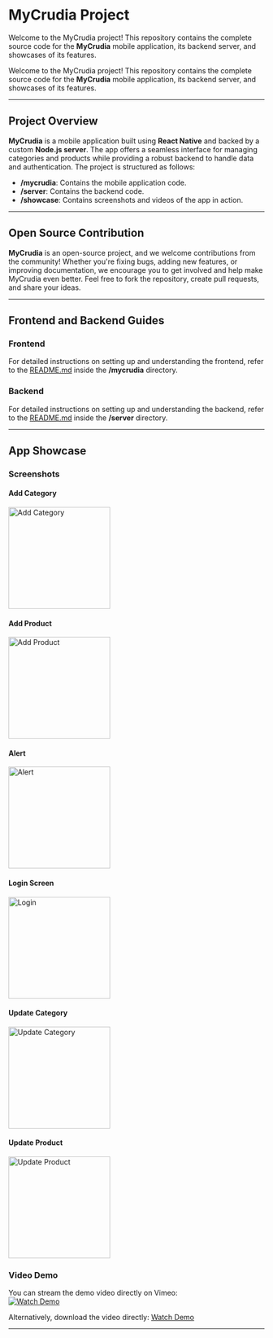 # MyCrudia Project

Welcome to the MyCrudia project! This repository contains the complete source code for the **MyCrudia** mobile application, its backend server, and showcases of its features.

Welcome to the MyCrudia project! This repository contains the complete source code for the **MyCrudia** mobile application, its backend server, and showcases of its features.


---

## Project Overview

**MyCrudia** is a mobile application built using **React Native** and backed by a custom **Node.js server**. The app offers a seamless interface for managing categories and products while providing a robust backend to handle data and authentication. The project is structured as follows:

- **/mycrudia**: Contains the mobile application code.
- **/server**: Contains the backend code.
- **/showcase**: Contains screenshots and videos of the app in action.

---

## Open Source Contribution

**MyCrudia** is an open-source project, and we welcome contributions from the community! Whether you're fixing bugs, adding new features, or improving documentation, we encourage you to get involved and help make MyCrudia even better. Feel free to fork the repository, create pull requests, and share your ideas.

---
## Frontend and Backend Guides

### **Frontend**
For detailed instructions on setting up and understanding the frontend, refer to the [README.md](https://github.com/xloyb/MyCrudia/tree/main/MyCrudia#readme) inside the **/mycrudia** directory.

### **Backend**
For detailed instructions on setting up and understanding the backend, refer to the [README.md](https://github.com/xloyb/MyCrudia/blob/main/server/Readme.md) inside the **/server** directory.

---

## App Showcase

### Screenshots

#### Add Category
<img src="showcase/AddCategory.PNG" alt="Add Category" width="200" />

#### Add Product
<img src="showcase/AddProduct.PNG" alt="Add Product" width="200" />

#### Alert
<img src="showcase/Alert.PNG" alt="Alert" width="200" />

#### Login Screen
<img src="showcase/Login.PNG" alt="Login" width="200" />

#### Update Category
<img src="showcase/UpdateCategory.PNG" alt="Update Category" width="200" />

#### Update Product
<img src="showcase/UpdateProduct.PNG" alt="Update Product" width="200" />

### Video Demo
You can stream the demo video directly on Vimeo:  
[![Watch Demo](showcase/vid-thumbnail.png)](https://vimeo.com/1042897229)

Alternatively, download the video directly: [Watch Demo](showcase/vid.mp4)

---

